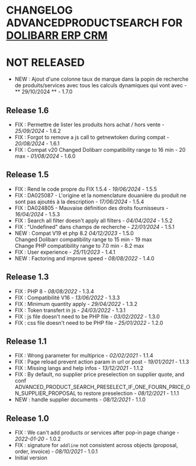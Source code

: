 # CHANGELOG ADVANCEDPRODUCTSEARCH FOR [DOLIBARR ERP CRM](https://www.dolibarr.org)


# NOT RELEASED
- NEW : Ajout d'une colonne taux de marque dans la popin de recherche de produits/services avec tous les calculs dynamiques qui vont avec - ** 29/10/2024 ** - 1.7.0


## Release 1.6
- FIX : Permettre de lister les produits hors achat / hors vente - *25/09/2024* - 1.6.2
- FIX : Forgot to remove a js call to getnewtoken during compat - *20/08/2024* - 1.6.1
- FIX : Compat v20
  Changed Dolibarr compatibility range to 16 min - 20 max - *01/08/2024* - 1.6.0

## Release 1.5
- FIX : Rend le code propre du FIX 1.5.4 - *19/06/2024* - 1.5.5
- FIX : DA025087 - L'origine et la nomenclature douanière du produit ne sont pas ajoutés à la description - *17/06/2024* - 1.5.4
- FIX : DA024805 - Mauvaise définition des droits fournisseurs - *16/04/2024* - 1.5.3
- FIX : Search all filter doesn't apply all filters - *04/04/2024* - 1.5.2  
- FIX : "Undefined" dans champs de recherche - *22/01/2024* - 1.5.1  
- NEW : Compat V19 et php 8.2 *04/12/2023* - 1.5.0  
    Changed Dolibarr compatibility range to 15 min - 19 max  
    Change PHP compatibility range to 7.0 min - 8.2 max
- FIX : User experience - *25/11/2023* - 1.4.1
- NEW : Factoring and improve speed - *08/08/2022* - 1.4.0

## Release 1.3

- FIX : PHP 8 - *08/08/2022* - 1.3.4
- FIX : Compatibilité V16 - *13/06/2022* - 1.3.3
- FIX : Minimum quantity apply - *29/04/2022* - 1.3.2
- FIX : Token transfert in js - *24/03/2022* - 1.3.1
- FIX : js file doesn't need to be PHP file - *03/02/2022* - 1.3.0
- FIX : css file doesn't need to be PHP file - *25/01/2022* - 1.2.0

## Release 1.1

- FIX : Wrong parameter for multiprice - *02/02/2021* - 1.1.4
- FIX : Page reload prevent action param in url or post - *19/01/2021* - 1.1.3
- FIX : Missing langs and help infos - *13/12/2021* - 1.1.2
- FIX : By default, no supplier price preselection on supplier quote, and conf ADVANCED_PRODUCT_SEARCH_PRESELECT_IF_ONE_FOURN_PRICE_ON_SUPPLIER_PROPOSAL to restore preselection - *08/12/2021* - 1.1.1
- NEW : handle supplier documents - *08/12/2021* - 1.1.0

## Release 1.0

- FIX : We can't add products or services after pop-in page change - *2022-01-20* - 1.0.2
- FIX : signature for `addline` not consistent across objects (proposal, order, invoice) - *08/10/2021* - 1.0.1
- Initial version
